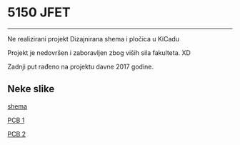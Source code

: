 # 5150 JFET
---
Ne realizirani projekt 
Dizajnirana shema i pločica u KiCadu 

Projekt je nedovršen i zaboravljen zbog viših sila fakulteta. XD  


Zadnji put rađeno na projektu davne 2017 godine.

Neke slike
---
[shema](https://github.com/IHot98/5150_JFET/blob/main/Screenshot_1.png)

[PCB 1](https://github.com/IHot98/5150_JFET/blob/main/Screenshot_2.png)

[PCB 2](https://github.com/IHot98/5150_JFET/blob/main/Screenshot_3.png)
